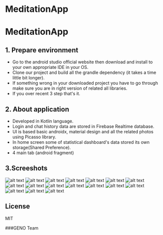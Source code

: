 # MeditationApp

# MeditationApp
## 1. Prepare environment
- Go to the android studio official website then download and install to your own appropriate IDE in your OS.
- Clone our project and build all the grandle dependency (it takes a time little bit longer).
- If something wrong in your downloaded project you have to go through make sure you are in right version of related all libraries.
- If you over recent 3 step that's it. 

## 2. About application
- Developed in Kotlin language.
- Login and chat history data are stored in Firebase Realtime database.
- UI is based basic androidx, material design and all the related photos using Picasso library.
- In home screen some of statistical dashboard's data stored its own storage(Shared Preference).
- 4 main tab (android fragment)

## 3.Screeshots

![alt text](/screenshots/1.login.jpg)
![alt text](/screenshots/2.loginwithusername.jpg)
![alt text](/screenshots/3.onboarding1.jpg)
![alt text](/screenshots/4.onboarding2.jpg)
![alt text](/screenshots/5.homepage.jpg)
![alt text](/screenshots/6.meditate.jpg)
![alt text](/screenshots/7.meditationStarted.jpg)
![alt text](/screenshots/8.stopMeditation.jpg)
![alt text](/screenshots/9.breathingEx.jpg)
![alt text](/screenshots/10.breathinBreathOut.jpg)
![alt text](/screenshots/11.learnSection.jpg)
![alt text](/screenshots/12.learnPlayingVideo.jpg)
![alt text](/screenshots/13.forumAndChatSection.jpg)
![alt text](/screenshots/14.profileSection.jpg)
![alt text](/screenshots/15.signUpSection.jpg)
![alt text](/screenshots/16.signUpWithUserInfo.jpg)
![alt text](/screenshots/17.afterNewUserLogin.jpg)


## License

MIT

###GENO Team
